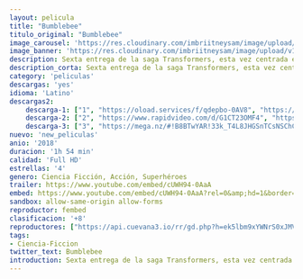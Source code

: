 ```yaml
---
layout: pelicula
title: "Bumblebee"
titulo_original: "Bumblebee"
image_carousel: 'https://res.cloudinary.com/imbriitneysam/image/upload/v1545617132/bum-poster-min.jpg'
image_banner: 'https://res.cloudinary.com/imbriitneysam/image/upload/v1545617133/bum-banner-min.jpg'
description: Sexta entrega de la saga Transformers, esta vez centrada en el hermano pequeño de los Autobots, Bumblebee. Tratando de escapar, en el año 1987, Bumblebee encuentra refugio en un depósito de chatarra en una pequeña ciudad en la costa Californiana. Charlie (Hailee Steinfeld), a punto de cumplir 18 años y tratando de encontrar su lugar en el mundo, descubre a Bumblebee, dañado durante una batalla y descompuesto. Cuando Charlie lo revive, aprende rápidamente que éste no es un VW amarillo ordinario.
description_corta: Sexta entrega de la saga Transformers, esta vez centrada en el hermano pequeño de los Autobots, Bumblebee. Tratando de escapar, en el año 1987, Bumblebee encuentra refugio en un depósito de chatarra en una pequeña ciudad en...
category: 'peliculas'
descargas: 'yes'
idioma: 'Latino'
descargas2:
    descarga-1: ["1", "https://oload.services/f/qdepbo-0AV8", "https://www.google.com/s2/favicons?domain=openload.co","OpenLoad","https://res.cloudinary.com/imbriitneysam/image/upload/v1541473684/mexico.png", "Latino", "Full HD"]
    descarga-2: ["2", "https://www.rapidvideo.com/d/G1CT23OMF4", "https://www.google.com/s2/favicons?domain=www.rapidvideo.com","RapidVideo","https://res.cloudinary.com/imbriitneysam/image/upload/v1541473684/mexico.png", "Latino", "Full HD"]
    descarga-3: ["3", "https://mega.nz/#!B8BTwYAR!33k_T4L8JHGSnTCsNSChCdnbErH4COCc572nNwtGFDw", "https://www.google.com/s2/favicons?domain=mega.nz","RapidVideo","https://res.cloudinary.com/imbriitneysam/image/upload/v1541473684/mexico.png", "Latino", "FULL HD"]
nuevo: 'new_peliculas'
anio: '2018'
duracion: '1h 54 min'
calidad: 'Full HD'
estrellas: '4'
genero: Ciencia Ficción, Acción, Superhéroes
trailer: https://www.youtube.com/embed/cUWH94-0AaA
embed: https://www.youtube.com/embed/cUWH94-0AaA?rel=0&amp;hd=1&border=0&wmode=opaque&enablejsapi=1&modestbranding=1&controls=1&showinfo=1
sandbox: allow-same-origin allow-forms
reproductor: fembed
clasificacion: '+8'
reproductores: ["https://api.cuevana3.io/rr/gd.php?h=ek5lbm9xYWNrS0xJMVp5b21KREk0dFBLbjVkaHhkRGdrOG1jbnBpUnhhS1Zwb1NraHBLdHF0ZXpxYUYvdVptbHNheVZvNTJudGRmVHFaaW1aODY1eXBlU3FadVkyUT09"]
tags:
- Ciencia-Ficcion
twitter_text: Bumblebee
introduction: Sexta entrega de la saga Transformers, esta vez centrada en el hermano pequeño de los Autobots, Bumblebee. Tratando de escapar, en el año 1987, Bumblebee encuentra refugio en un depósito de chatarra en una pequeña ciudad en...
---
```












